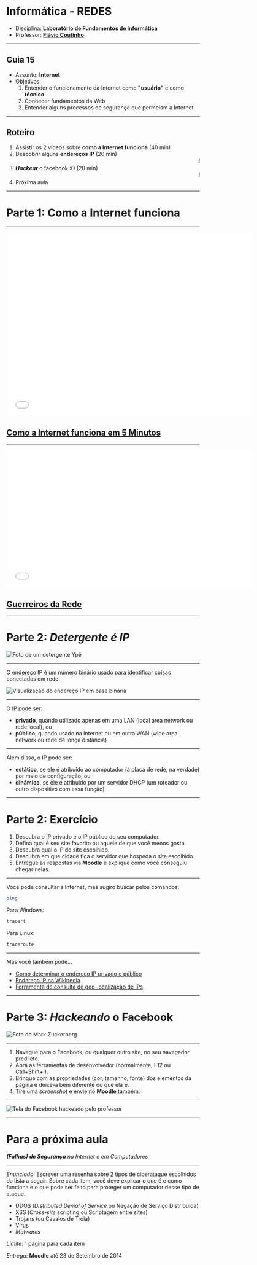 # Informática - REDES

- Disciplina: **Laboratório de Fundamentos de Informática**
- Professor: **[Flávio Coutinho](mailto:coutinho@decom.cefetmg.br)**

---
## Guia 15

- Assunto: **Internet**
- Objetivos:
  1. Entender o funcionamento da Internet como **"usuário"** e como
**técnico**
  1. Conhecer fundamentos da Web
  1. Entender alguns processos de segurança que permeiam a Internet

---
## Roteiro

1. Assistir os 2 vídeos sobre **como a Internet funciona** (40 min)
1. Descobrir alguns **endereços IP** (20 min)
   <marquee>_ENTREGAR EXERCÍCIO!_</marquee>
1. **_Hackear_** o facebook :O (20 min)
   <marquee>_ENTREGAR EXERCÍCIO!_</marquee>
1. Próxima aula

---
# Parte 1: Como a **Internet** funciona
---
<iframe width="640" height="480" src="//www.youtube.com/embed/7_LPdttKXPc?rel=0" frameborder="0" allowfullscreen></iframe>

## [Como a Internet funciona em 5 Minutos](https://www.youtube.com/watch?v=7_LPdttKXPc)

---
<iframe width="640" height="360" src="//www.youtube.com/embed/hymzoUpM0K0" frameborder="0" allowfullscreen></iframe>

## [Guerreiros da Rede](https://www.youtube.com/watch?v=hymzoUpM0K0)

---
# Parte 2: _Detergente é **IP**_

![Foto de um detergente Ypê](images/detergente-ype.jpg)

---

O endereço IP é um número binário usado para identificar coisas conectadas em
rede.

![Visualização do endereço IP em base binária](images/ipv4.png)

---
O IP pode ser:
  - **privado**, quando utilizado apenas em uma LAN (local area network ou rede
    local), ou
  - **público**, quando usado na Internet ou em outra WAN (wide area network ou rede
    de longa distância)

---
Além disso, o IP pode ser:
  - **estático**, se ele é atribuído ao computador (à placa de rede, na verdade)
  por meio de configuração, ou
  - **dinâmico**, se ele é atribuído por um servidor DHCP (um roteador ou outro
    dispositivo com essa função)

---
# Parte 2: Exercício

1. Descubra o IP privado e o IP público do seu computador.
1. Defina qual é seu site favorito ou aquele de que você menos gosta.
1. Descubra qual o IP do site escolhido.
1. Descubra em que cidade fica o servidor que hospeda o site escolhido.
1. Entregue as respostas via **Moodle** e explique como você conseguiu chegar
   nelas.

---
Você pode consultar a Internet, mas sugiro buscar pelos comandos:
```bash
ping
```

Para Windows:
```bash
tracert
```

Para Linux:
```bash
traceroute
```

---
Mas você também pode...
- [Como determinar o endereço IP privado e público](http://www.howtogeek.com/117371/how-to-find-your-computers-private-public-ip-addresses/)
- [Endereço IP na Wikipedia](http://pt.wikipedia.org/wiki/Endere%C3%A7o_IP)
- [Ferramenta de consulta de geo-localização de IPs](http://www.geoiptool.com/)

---
# Parte 3: *Hackeando* o Facebook

![Foto do Mark Zuckerberg](images/mark.jpg)

---

1. Navegue para o Facebook, ou qualquer outro site, no seu navegador predileto.
1. Abra as ferramentas de desenvolvedor (normalmente, F12 ou Ctrl+Shift+I).
1. Brinque com as propriedades (cor, tamanho, fonte) dos elementos da página e
   deixe-a bem diferente do que ela é.
1. Tire uma _screenshot_ e envie no **Moodle** também.

---
![Tela do Facebook hackeado pelo professor](images/hacked-facebook.png)

---
# Para a **próxima aula**
_**(Falhas) de Segurança** na Internet e em Computadores_

---
_Enunciado_: Escrever uma resenha sobre 2 tipos de ciberataque escolhidos da
lista a seguir. Sobre cada item, você deve explicar o que é e como funciona e
o que pode ser feito para proteger um computador desse tipo de ataque.

- DDOS (_Distributed Denial of Service_ ou Negação de Serviço Distribuída)
- XSS (_Cross-site_ scripting ou Scriptagem entre sites)
- Trojans (ou Cavalos de Tróia)
- Vírus
- _Malwares_



_Limite_: 1 página para cada item

_Entrega_: **Moodle** até 23 de Setembro de 2014
